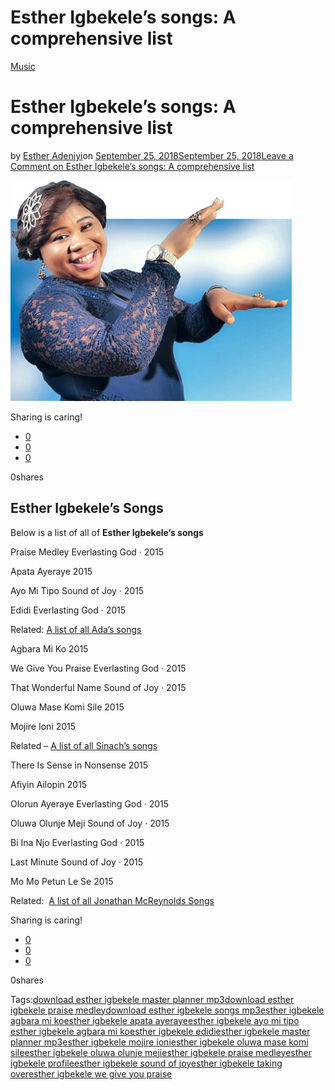 # Esther Igbekele’s songs: A comprehensive list

[Music](https://estheradeniyi.com/category/music/)
# Esther Igbekele&#x2019;s songs: A comprehensive list

by [Esther Adeniyi](https://estheradeniyi.com/author/esther-adeniyi/)on [September 25, 2018September 25, 2018](https://estheradeniyi.com/esther-igbekele/)[Leave a Comment on Esther Igbekele&#x2019;s songs: A comprehensive list](https://estheradeniyi.com/esther-igbekele/#respond)

![Esther Igbekele](images\Esther-Igbekele.jpg)

Sharing is caring!

- [0](https://www.facebook.com/sharer/sharer.php?u=https%3A%2F%2Festheradeniyi.com%2Festher-igbekele%2F&amp;t=Esther%20Igbekele%27s%20songs%3A%20A%20comprehensive%20list)
- [0](https://twitter.com/intent/tweet?text=Esther%20Igbekele%27s%20songs%3A%20A%20comprehensive%20list&amp;url=https%3A%2F%2Festheradeniyi.com%2Festher-igbekele%2F)
- [0](#)

0shares

## Esther Igbekele&#x2019;s Songs

Below is a list of all of **Esther Igbekele&#x2019;s songs**

Praise Medley
 Everlasting God &#xB7; 2015

Apata Ayeraye
 2015

Ayo Mi Tipo
 Sound of Joy &#xB7; 2015

Edidi
 Everlasting God &#xB7; 2015

Related: [A list of all Ada&#x2019;s songs](https://estheradeniyi.com/a-list-of-all-adas-songs/)

Agbara Mi Ko
 2015

We Give You Praise
 Everlasting God &#xB7; 2015

That Wonderful Name
 Sound of Joy &#xB7; 2015

Oluwa Mase Komi Sile
 2015

Mojire Ioni
 2015

Related &#x2013; [A list&#xA0;of all Sinach&#x2019;s songs](https://estheradeniyi.com/all-sinach-songs-a-comprehensive-list/)

There Is Sense in Nonsense
 2015

Afiyin Ailopin
 2015

Olorun Ayeraye
 Everlasting God &#xB7; 2015

Oluwa Olunje Meji
 Sound of Joy &#xB7; 2015

Bi Ina Njo
 Everlasting God &#xB7; 2015

Last Minute
 Sound of Joy &#xB7; 2015

Mo Mo Petun Le Se
 2015

Related:&#xA0; [A list of all Jonathan McReynolds Songs](https://estheradeniyi.com/all-jonathan-mcreynolds-songs/)

Sharing is caring!

- [0](https://www.facebook.com/sharer/sharer.php?u=https%3A%2F%2Festheradeniyi.com%2Festher-igbekele%2F&amp;t=Esther%20Igbekele%27s%20songs%3A%20A%20comprehensive%20list)
- [0](https://twitter.com/intent/tweet?text=Esther%20Igbekele%27s%20songs%3A%20A%20comprehensive%20list&amp;url=https%3A%2F%2Festheradeniyi.com%2Festher-igbekele%2F)
- [0](#)

0shares

Tags:[download esther igbekele master planner mp3](https://estheradeniyi.com/tag/download-esther-igbekele-master-planner-mp3/)[download esther igbekele praise medley](https://estheradeniyi.com/tag/download-esther-igbekele-praise-medley/)[download esther igbekele songs mp3](https://estheradeniyi.com/tag/download-esther-igbekele-songs-mp3/)[esther igbekele agbara mi ko](https://estheradeniyi.com/tag/esther-igbekele-agbara-mi-ko/)[esther igbekele apata ayeraye](https://estheradeniyi.com/tag/esther-igbekele-apata-ayeraye/)[esther igbekele ayo mi tipo esther igbekele agbara mi ko](https://estheradeniyi.com/tag/esther-igbekele-ayo-mi-tipo-esther-igbekele-agbara-mi-ko/)[esther igbekele edidi](https://estheradeniyi.com/tag/esther-igbekele-edidi/)[esther igbekele master planner mp3](https://estheradeniyi.com/tag/esther-igbekele-master-planner-mp3/)[esther igbekele mojire ioni](https://estheradeniyi.com/tag/esther-igbekele-mojire-ioni/)[esther igbekele oluwa mase komi sile](https://estheradeniyi.com/tag/esther-igbekele-oluwa-mase-komi-sile/)[esther igbekele oluwa olunje meji](https://estheradeniyi.com/tag/esther-igbekele-oluwa-olunje-meji/)[esther igbekele praise medley](https://estheradeniyi.com/tag/esther-igbekele-praise-medley/)[esther igbekele profile](https://estheradeniyi.com/tag/esther-igbekele-profile/)[esther igbekele sound of joy](https://estheradeniyi.com/tag/esther-igbekele-sound-of-joy/)[esther igbekele taking over](https://estheradeniyi.com/tag/esther-igbekele-taking-over/)[esther igbekele we give you praise](https://estheradeniyi.com/tag/esther-igbekele-we-give-you-praise/)